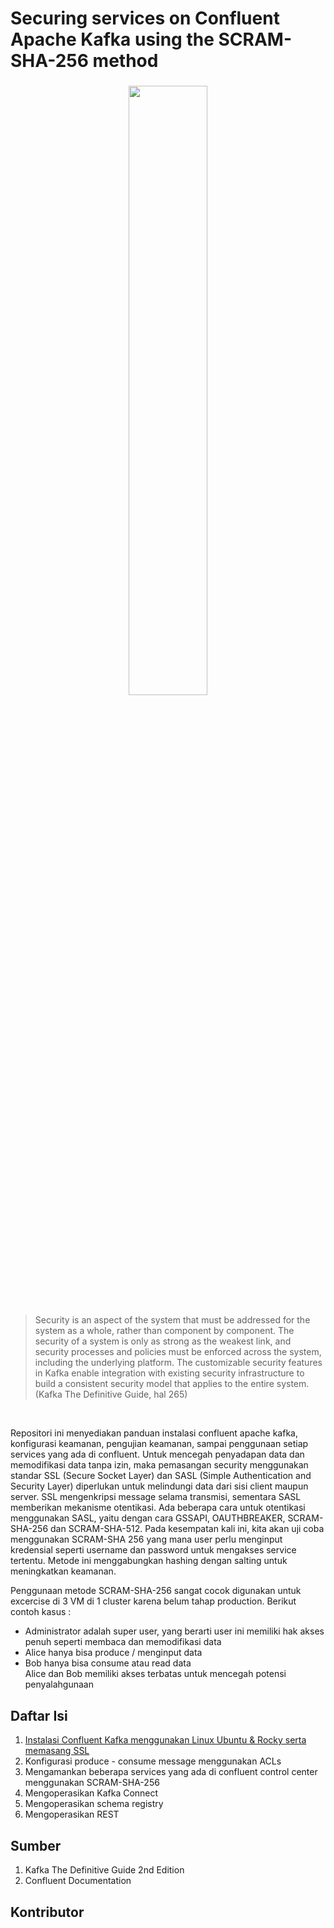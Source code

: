 # Securing services on Confluent Apache Kafka using the SCRAM-SHA-256 method
<h3 align="center">
  <img src="https://res.cloudinary.com/dvehyvk3d/image/upload/v1730172698/confluent-images_bruliy.png" width="50%"/>
</h3>

> Security is an aspect of the system that must be addressed for the system as a whole, rather than component by component. The security of a system is only as strong as the weakest link, and security processes and policies must be enforced across the system, including the underlying platform. The customizable security features in Kafka enable integration with existing security infrastructure to build a consistent security model that applies to the entire system. (Kafka The Definitive Guide, hal 265)

<br>

Repositori ini menyediakan panduan instalasi confluent apache kafka, konfigurasi keamanan, pengujian keamanan, sampai penggunaan setiap services yang ada di confluent. Untuk mencegah penyadapan data dan memodifikasi data tanpa izin, maka pemasangan security menggunakan standar SSL (Secure Socket Layer) dan SASL (Simple Authentication and Security Layer) diperlukan untuk melindungi data dari sisi client maupun server. SSL mengenkripsi message selama transmisi, sementara SASL memberikan mekanisme otentikasi. Ada beberapa cara untuk otentikasi menggunakan SASL, yaitu dengan cara GSSAPI, OAUTHBREAKER, SCRAM-SHA-256 dan SCRAM-SHA-512. Pada kesempatan kali ini, kita akan uji coba menggunakan SCRAM-SHA 256 yang mana user perlu menginput kredensial seperti username dan password untuk mengakses service tertentu. Metode ini menggabungkan hashing dengan salting untuk meningkatkan keamanan.

Penggunaan metode SCRAM-SHA-256 sangat cocok digunakan untuk excercise di 3 VM di 1 cluster karena belum tahap production. Berikut contoh kasus :
<ul>
  <li>Administrator adalah super user, yang berarti user ini memiliki hak akses penuh seperti membaca dan memodifikasi data</li>
  <li>Alice hanya bisa produce / menginput data</li>
  <li>Bob hanya bisa consume atau read data</li>
   Alice dan Bob memiliki akses terbatas untuk mencegah potensi penyalahgunaan
</ul>


## Daftar Isi
<ol>
  <li><a href="https://github.com/firyal-salsa/confluent-apache-kafka/blob/main/install-zookeeper-broker-ssl.md">Instalasi Confluent Kafka menggunakan Linux Ubuntu & Rocky serta memasang SSL</a></li>
  <li>Konfigurasi produce - consume message menggunakan ACLs </li>
  <li>Mengamankan beberapa services yang ada di confluent control center menggunakan SCRAM-SHA-256</li>
  <li>Mengoperasikan Kafka Connect</li>
  <li>Mengoperasikan schema registry</li>
  <li>Mengoperasikan REST</li>
</ol>


## Sumber
<ol>
  <li> Kafka The Definitive Guide 2nd Edition </li>
  <li> Confluent Documentation </li>
</ol>

## Kontributor
